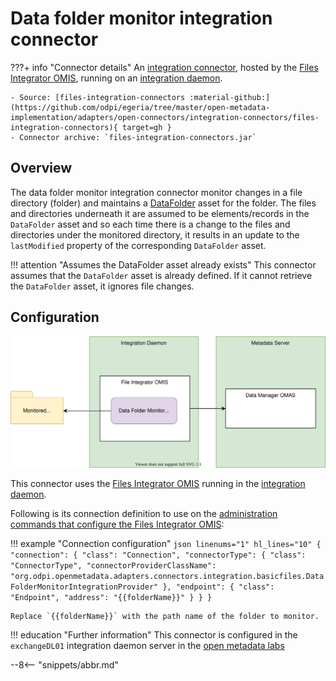 <!-- SPDX-License-Identifier: CC-BY-4.0 -->
<!-- Copyright Contributors to the ODPi Egeria project. -->

# Data folder monitor integration connector

???+ info "Connector details"
    An [integration connector](/egeria-docs/connectors/integration-connector),
    hosted by the [Files Integrator OMIS](/egeria-docs/services/omis/file-integrator),
    running on an [integration daemon](/egeria-docs/concepts/integration-daemon).

    - Source: [files-integration-connectors :material-github:](https://github.com/odpi/egeria/tree/master/open-metadata-implementation/adapters/open-connectors/integration-connectors/files-integration-connectors){ target=gh }
    - Connector archive: `files-integration-connectors.jar`

## Overview

The data folder monitor integration connector monitor changes in a file directory (folder) and maintains a 
[DataFolder](/egeria-docs/types/2/0220-files-and-folders)
asset for the folder.
The files and directories
underneath it are assumed to be elements/records in the `DataFolder` asset and so each time there is a change to the
files and directories under the monitored directory, it results in an update to the `lastModified` property
of the corresponding `DataFolder` asset.

!!! attention "Assumes the DataFolder asset already exists"
    This connector assumes that the `DataFolder` asset is already defined. If it cannot retrieve the
    `DataFolder` asset, it ignores file changes.

## Configuration

![Operation of the data folder monitor integration connector](data-folder-monitor-integration-connector.svg)

This connector uses the [Files Integrator OMIS](/egeria-docs/services/omis/files-integrator)
running in the [integration daemon](/egeria-docs/concepts/integration-daemon).

Following is its connection definition to use on the
[administration commands that configure the Files Integrator OMIS](/egeria-docs/guides/admin/configuring-an-integration-daemon/#configure-the-integration-services):

!!! example "Connection configuration"
    ```json linenums="1" hl_lines="10"
    {
      "connection": {
        "class": "Connection",
        "connectorType": {
          "class": "ConnectorType",
          "connectorProviderClassName": "org.odpi.openmetadata.adapters.connectors.integration.basicfiles.DataFolderMonitorIntegrationProvider"
        },
        "endpoint": {
          "class": "Endpoint",
          "address": "{{folderName}}"
        }
      }
    }
    ```

    Replace `{{folderName}}` with the path name of the folder to monitor.

!!! education "Further information"
    This connector is configured in the `exchangeDL01` integration daemon server in the
    [open metadata labs](/egeria-docs/getting-started/hands-on-labs)

--8<-- "snippets/abbr.md"
